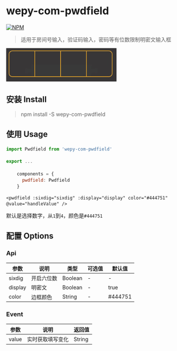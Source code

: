 # wepy-com-pwdfield

[![NPM](https://nodei.co/npm/wepy-com-pwdfield.png)](https://nodei.co/npm/wepy-com-pwdfield/)

> 适用于房间号输入，验证码输入，密码等有位数限制明密文输入框


![](/screenshot/1.gif)

## 安装 Install

> npm install -S wepy-com-pwdfield

## 使用 Usage

```js
import Pwdfield from 'wepy-com-pwdfield'

export ...

    components = {
      pwdfield: Pwdfield
    }
```

```vue
<pwdfield :sixdig="sixdig" :display="display" color="#444751" @value="handleValue" />
```
默认是选择数字，从`1`到`4`，颜色是`#444751`

## 配置 Options

### Api

| 参数       | 说明               | 类型              | 可选值         | 默认值     |
| -------- | ---------------- | --------------- | ----------- | ------- |
| sixdig    | 开启六位数 | Boolean | -           | -       | false
| display    | 明密文         | Boolean        | -           | true       |
| color  | 边框颜色           | String          | -           | #444751 |

### Event

| 参数        | 说明       | 返回值              |
| --------- | -------- | ---------------- |
| value | 实时获取填写变化 | String |
